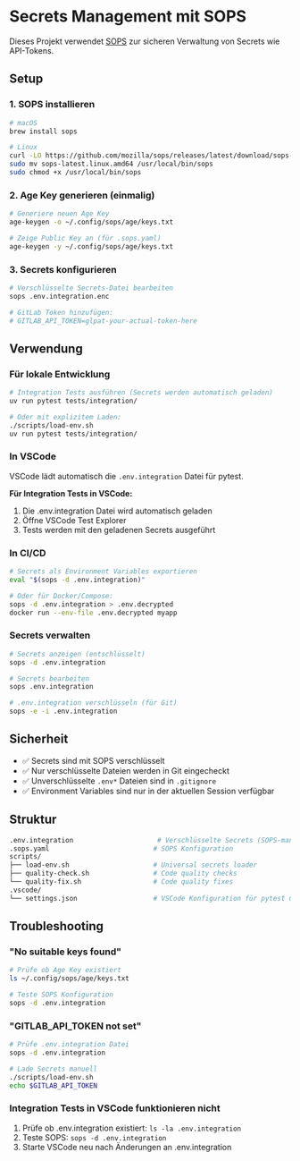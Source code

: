 # Secrets Management mit SOPS

Dieses Projekt verwendet [SOPS](https://github.com/mozilla/sops) zur sicheren Verwaltung von Secrets wie API-Tokens.

## Setup

### 1. SOPS installieren

```bash
# macOS
brew install sops

# Linux
curl -LO https://github.com/mozilla/sops/releases/latest/download/sops-latest.linux.amd64
sudo mv sops-latest.linux.amd64 /usr/local/bin/sops
sudo chmod +x /usr/local/bin/sops
```

### 2. Age Key generieren (einmalig)

```bash
# Generiere neuen Age Key
age-keygen -o ~/.config/sops/age/keys.txt

# Zeige Public Key an (für .sops.yaml)
age-keygen -y ~/.config/sops/age/keys.txt
```

### 3. Secrets konfigurieren

```bash
# Verschlüsselte Secrets-Datei bearbeiten
sops .env.integration.enc

# GitLab Token hinzufügen:
# GITLAB_API_TOKEN=glpat-your-actual-token-here
```

## Verwendung

### Für lokale Entwicklung

```bash
# Integration Tests ausführen (Secrets werden automatisch geladen)
uv run pytest tests/integration/

# Oder mit explizitem Laden:
./scripts/load-env.sh
uv run pytest tests/integration/
```

### In VSCode

VSCode lädt automatisch die `.env.integration` Datei für pytest.

**Für Integration Tests in VSCode:**

1. Die .env.integration Datei wird automatisch geladen
2. Öffne VSCode Test Explorer
3. Tests werden mit den geladenen Secrets ausgeführt

### In CI/CD

```bash
# Secrets als Environment Variables exportieren
eval "$(sops -d .env.integration)"

# Oder für Docker/Compose:
sops -d .env.integration > .env.decrypted
docker run --env-file .env.decrypted myapp
```

### Secrets verwalten

```bash
# Secrets anzeigen (entschlüsselt)
sops -d .env.integration

# Secrets bearbeiten
sops .env.integration

# .env.integration verschlüsseln (für Git)
sops -e -i .env.integration
```

## Sicherheit

- ✅ Secrets sind mit SOPS verschlüsselt
- ✅ Nur verschlüsselte Dateien werden in Git eingecheckt
- ✅ Unverschlüsselte `.env*` Dateien sind in `.gitignore`
- ✅ Environment Variables sind nur in der aktuellen Session verfügbar

## Struktur

```bash
.env.integration                     # Verschlüsselte Secrets (SOPS-managed)
.sops.yaml                          # SOPS Konfiguration
scripts/
├── load-env.sh                     # Universal secrets loader
├── quality-check.sh                # Code quality checks
└── quality-fix.sh                  # Code quality fixes
.vscode/
└── settings.json                   # VSCode Konfiguration für pytest und Terminal
```

## Troubleshooting

### "No suitable keys found"

```bash
# Prüfe ob Age Key existiert
ls ~/.config/sops/age/keys.txt

# Teste SOPS Konfiguration
sops -d .env.integration
```

### "GITLAB_API_TOKEN not set"

```bash
# Prüfe .env.integration Datei
sops -d .env.integration

# Lade Secrets manuell
./scripts/load-env.sh
echo $GITLAB_API_TOKEN
```

### Integration Tests in VSCode funktionieren nicht

1. Prüfe ob .env.integration existiert: `ls -la .env.integration`
2. Teste SOPS: `sops -d .env.integration`
3. Starte VSCode neu nach Änderungen an .env.integration
